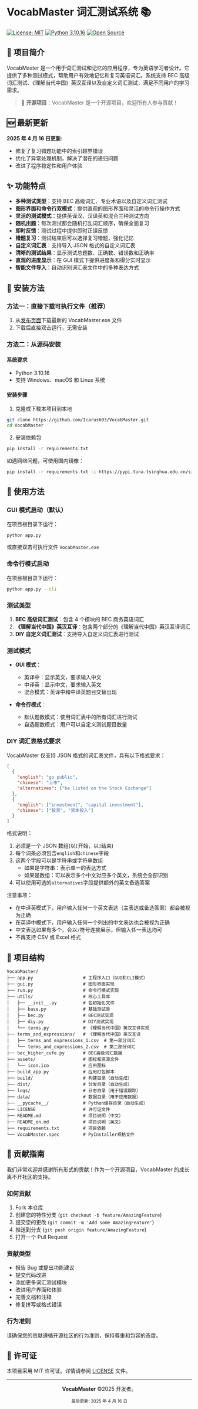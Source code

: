 # VocabMaster 词汇测试系统 📚

[![License: MIT](https://img.shields.io/badge/License-MIT-yellow.svg)](https://opensource.org/licenses/MIT)
[![Python 3.10.16](https://img.shields.io/badge/Python-3.10.16-blue.svg)](https://www.python.org/downloads/)
[![Open Source](https://img.shields.io/badge/Open%20Source-%E2%9D%A4-brightgreen.svg)](https://github.com/)

## 📖 项目简介

VocabMaster 是一个用于词汇测试和记忆的应用程序，专为英语学习者设计。它提供了多种测试模式，帮助用户有效地记忆和复习英语词汇。系统支持 BEC 高级词汇测试、《理解当代中国》英汉互译以及自定义词汇测试，满足不同用户的学习需求。

> 🌟 **开源项目**：VocabMaster 是一个开源项目，欢迎所有人参与贡献！

## 🆕 最新更新

**2025 年 4 月 16 日更新**:

- 修复了复习错题功能中的索引越界错误
- 优化了异常处理机制，解决了潜在的递归问题
- 改进了程序稳定性和用户体验

## ✨ 功能特点

- **多种测试类型**：支持 BEC 高级词汇、专业术语以及自定义词汇测试
- **图形界面和命令行双模式**：提供直观的图形界面和灵活的命令行操作方式
- **灵活的测试模式**：提供英译汉、汉译英和混合三种测试方向
- **随机出题**：每次测试都会随机打乱词汇顺序，确保全面复习
- **即时反馈**：测试过程中提供即时正误反馈
- **错题复习**：测试结束后可以选择复习错题，强化记忆
- **自定义词汇表**：支持导入 JSON 格式的自定义词汇表
- **清晰的测试结果**：显示测试总题数、正确数、错误数和正确率
- **直观的进度显示**：在 GUI 模式下提供进度条和得分实时显示
- **智能文件导入**：自动识别词汇表文件中的多种表达方式

## 🔧 安装方法

### 方法一：直接下载可执行文件（推荐）

1. 从[发布页面](https://github.com/Icarus603/VocabMaster/releases)下载最新的 VocabMaster.exe 文件
2. 下载后直接双击运行，无需安装

### 方法二：从源码安装

#### 系统要求

- Python 3.10.16
- 支持 Windows、macOS 和 Linux 系统

#### 安装步骤

1. 克隆或下载本项目到本地

```bash
git clone https://github.com/Icarus603/VocabMaster.git
cd VocabMaster
```

2. 安装依赖包

```bash
pip install -r requirements.txt
```

如遇网络问题，可使用国内镜像：

```bash
pip install -r requirements.txt -i https://pypi.tuna.tsinghua.edu.cn/simple
```

## 🚀 使用方法

### GUI 模式启动（默认）

在项目根目录下运行：

```bash
python app.py
```

或直接双击可执行文件 `VocabMaster.exe`

### 命令行模式启动

在项目根目录下运行：

```bash
python app.py --cli
```

### 测试类型

1. **BEC 高级词汇测试**：包含 4 个模块的 BEC 商务英语词汇
2. **《理解当代中国》英汉互译**：包含两个部分的《理解当代中国》英汉互译词汇
3. **DIY 自定义词汇测试**：支持导入自定义词汇表进行测试

### 测试模式

- **GUI 模式**：

  - 英译中：显示英文，要求输入中文
  - 中译英：显示中文，要求输入英文
  - 混合模式：英译中和中译英题目交替出现

- **命令行模式**：
  - 默认题数模式：使用词汇表中的所有词汇进行测试
  - 自选题数模式：用户可以自定义测试题目数量

### DIY 词汇表格式要求

VocabMaster 仅支持 JSON 格式的词汇表文件，具有以下格式要求：

```json
[
  {
    "english": "go public",
    "chinese": "上市",
    "alternatives": ["be listed on the Stock Exchange"]
  },
  {
    "english": ["investment", "capital investment"],
    "chinese": ["投资", "资本投入"]
  }
]
```

格式说明：

1. 必须是一个 JSON 数组(以`[`开始，以`]`结束)
2. 每个词条必须包含`english`和`chinese`字段
3. 这两个字段可以是字符串或字符串数组
   - 如果是字符串：表示单一的表达方式
   - 如果是数组：可以表示多个中文对应多个英文，系统会全部识别
4. 可以使用可选的`alternatives`字段提供额外的英文备选答案

注意事项：

- 在中译英模式下，用户输入任何一个英文表达（主表达或备选答案）都会被视为正确
- 在英译中模式下，用户输入任何一个列出的中文表达也会被视为正确
- 中文表达如果有多个，会以`/`符号连接展示，但输入任一表达均可
- 不再支持 CSV 或 Excel 格式

## 📁 项目结构

```
VocabMaster/
├── app.py                   # 主程序入口（GUI和CLI模式）
├── gui.py                   # 图形界面实现
├── run.py                   # 命令行模式实现
├── utils/                   # 核心工具库
│   ├── __init__.py          # 包初始化文件
│   ├── base.py              # 基础测试类
│   ├── bec.py               # BEC测试实现
│   ├── diy.py               # DIY测试实现
│   └── terms.py             # 《理解当代中国》英汉互译实现
├── terms_and_expressions/   # 《理解当代中国》英汉互译
│   ├── terms_and_expressions_1.csv  # 第一部分词汇
│   └── terms_and_expressions_2.csv  # 第二部分词汇
├── bec_higher_cufe.py       # BEC高级词汇数据
├── assets/                  # 图标和资源文件
│   └── icon.ico             # 应用图标
├── build_app.py             # 应用打包脚本
├── build/                   # 构建目录（自动生成）
├── dist/                    # 分发目录（自动生成）
├── logs/                    # 日志目录（用于错误跟踪）
├── data/                    # 数据目录（用于应用数据）
├── __pycache__/             # Python缓存目录（自动生成）
├── LICENSE                  # 许可证文件
├── README.md                # 项目说明（中文）
├── README_en.md             # 项目说明（英文）
├── requirements.txt         # 项目依赖
└── VocabMaster.spec         # PyInstaller规格文件
```

## 🤝 贡献指南

我们非常欢迎并感谢所有形式的贡献！作为一个开源项目，VocabMaster 的成长离不开社区的支持。

### 如何贡献

1. Fork 本仓库
2. 创建您的特性分支 (`git checkout -b feature/AmazingFeature`)
3. 提交您的更改 (`git commit -m 'Add some AmazingFeature'`)
4. 推送到分支 (`git push origin feature/AmazingFeature`)
5. 打开一个 Pull Request

### 贡献类型

- 报告 Bug 或提出功能建议
- 提交代码改进
- 添加更多词汇测试模块
- 改进用户界面和体验
- 完善文档和注释
- 修复拼写或格式错误

### 行为准则

请确保您的贡献遵循开源社区的行为准则，保持尊重和包容的态度。

## 📄 许可证

本项目采用 MIT 许可证。详情请参阅 [LICENSE](LICENSE) 文件。

---

<div align="center">

**VocabMaster** ©2025 开发者。

<sub>最后更新: 2025 年 4 月 16 日</sub>

</div>
